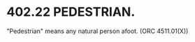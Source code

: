 402.22 PEDESTRIAN.
==================

"Pedestrian" means any natural person afoot. (ORC 4511.01(X))
